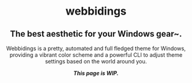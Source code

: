 <div id="intro" align="center">

# webbidings
## The best aesthetic for your Windows gear~.
Webbidings is a pretty, automated and full fledged
theme for Windows, providing a vibrant color scheme
and a powerful CLI to adjust theme settings based
on the world around you.

___This page is WIP.___

</div>
